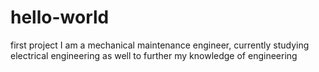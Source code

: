 # hello-world
first project
I am a mechanical maintenance engineer, currently studying electrical engineering as well to further my knowledge of engineering
